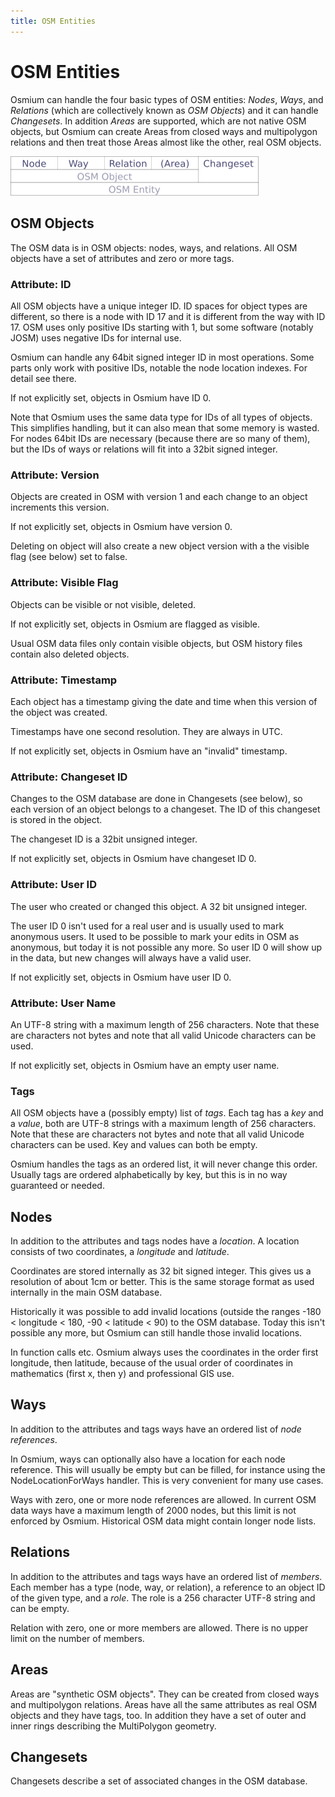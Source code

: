 ```yaml
---
title: OSM Entities
---
```


# OSM Entities

Osmium can handle the four basic types of OSM entities: *Nodes*, *Ways*, and
*Relations* (which are collectively known as *OSM Objects*) and it can handle
*Changesets*. In addition *Areas* are supported, which are not native OSM
objects, but Osmium can create Areas from closed ways and multipolygon
relations and then treat those Areas almost like the other, real OSM objects.

<img src="/osmium-concepts/osm-entities.png" width="397"/>

## OSM Objects

The OSM data is in OSM objects: nodes, ways, and relations. All OSM
objects have a set of attributes and zero or more tags.

### Attribute: ID

All OSM objects have a unique integer ID. ID spaces for object types are
different, so there is a node with ID 17 and it is different from the way with
ID 17. OSM uses only positive IDs starting with 1, but some software (notably
JOSM) uses negative IDs for internal use.

Osmium can handle any 64bit signed integer ID in most operations. Some
parts only work with positive IDs, notable the node location indexes. For
detail see there.

If not explicitly set, objects in Osmium have ID 0.

Note that Osmium uses the same data type for IDs of all types of objects.
This simplifies handling, but it can also mean that some memory is wasted.
For nodes 64bit IDs are necessary (because there are so many of them), but the
IDs of ways or relations will fit into a 32bit signed integer.

### Attribute: Version

Objects are created in OSM with version 1 and each change to an object
increments this version.

If not explicitly set, objects in Osmium have version 0.

Deleting on object will also create a new object
version with a the visible flag (see below) set to false.

### Attribute: Visible Flag

Objects can be visible or not visible, deleted.

If not explicitly set, objects in Osmium are flagged as visible.

Usual OSM data files only contain visible objects, but OSM history files
contain also deleted objects.

### Attribute: Timestamp

Each object has a timestamp giving the date and time when this version of the
object was created.

Timestamps have one second resolution. They are always in UTC.

If not explicitly set, objects in Osmium have an "invalid" timestamp.

### Attribute: Changeset ID

Changes to the OSM database are done in Changesets (see below), so each
version of an object belongs to a changeset. The ID of this changeset is
stored in the object.

The changeset ID is a 32bit unsigned integer.

If not explicitly set, objects in Osmium have changeset ID 0.

### Attribute: User ID

The user who created or changed this object. A 32 bit unsigned integer.

The user ID 0 isn't used for a real user and is usually used to mark
anonymous users. It used to be possible to mark your edits in OSM as
anonymous, but today it is not possible any more. So user ID 0 will show
up in the data, but new changes will always have a valid user.

If not explicitly set, objects in Osmium have user ID 0.

### Attribute: User Name

An UTF-8 string with a maximum length of 256 characters. Note that these are
characters not bytes and note that all valid Unicode characters can be used.

If not explicitly set, objects in Osmium have an empty user name.

### Tags

All OSM objects have a (possibly empty) list of *tags*. Each tag has a *key*
and a *value*, both are UTF-8 strings with a maximum length of 256 characters.
Note that these are characters not bytes and note that all valid Unicode
characters can be used. Key and values can both be empty.

Osmium handles the tags as an ordered list, it will never change this order.
Usually tags are ordered alphabetically by key, but this is in no way
guaranteed or needed.

## Nodes

In addition to the attributes and tags nodes have a *location*. A location
consists of two coordinates, a *longitude* and *latitude*.

Coordinates are stored internally as 32 bit signed integer. This gives us a
resolution of about 1cm or better. This is the same storage format as used
internally in the main OSM database.

Historically it was possible to add invalid locations (outside the ranges
-180 < longitude < 180, -90 < latitude < 90) to the OSM database. Today this
isn't possible any more, but Osmium can still handle those invalid locations.

In function calls etc. Osmium always uses the coordinates in the order first
longitude, then latitude, because of the usual order of coordinates in
mathematics (first x, then y) and professional GIS use.

## Ways

In addition to the attributes and tags ways have an ordered list of *node
references*.

In Osmium, ways can optionally also have a location for each node reference.
This will usually be empty but can be filled, for instance using the
NodeLocationForWays handler. This is very convenient for many use cases.

Ways with zero, one or more node references are allowed. In current OSM data
ways have a maximum length of 2000 nodes, but this limit is not enforced by
Osmium. Historical OSM data might contain longer node lists.

## Relations

In addition to the attributes and tags ways have an ordered list of *members*.
Each member has a type (node, way, or relation), a reference to an object ID
of the given type, and a *role*. The role is a 256 character UTF-8 string and
can be empty.

Relation with zero, one or more members are allowed. There is no upper limit
on the number of members.

## Areas

Areas are "synthetic OSM objects". They can be created from closed ways and
multipolygon relations. Areas have all the same attributes as real OSM objects
and they have tags, too. In addition they have a set of outer and inner rings
describing the MultiPolygon geometry.

## Changesets

Changesets describe a set of associated changes in the OSM database.

